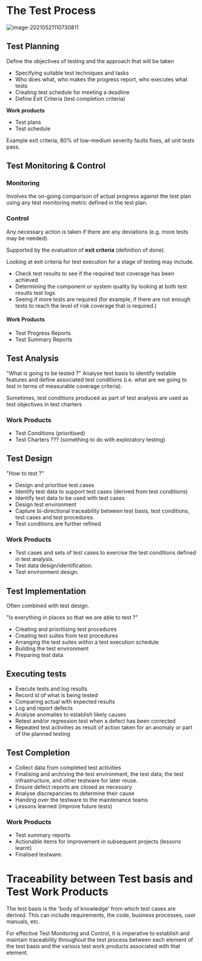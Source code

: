 # The Test Process

![image-20210521110730811](images\the_test_process)

## Test Planning

Define the objectives of testing and the approach that will be taken

* Specifying suitable test techniques and tasks
* Who does what, who makes the progress report, who executes what tests
* Creating test schedule for meeting a deadline
* Define Exit Criteria (test completion criteria)

**Work products**

* Test plans
* Test schedule

Example exit criteria, 80% of low-medium severity faults fixes, all unit tests pass.

## Test Monitoring & Control

### Monitoring

Involves the on-going comparison of actual progress against the test plan using any test monitoring metric defined in the test plan.

### Control

Any necessary action is taken if there are any deviations (e.g. more tests may be needed).

Supported by the evaluation of **exit criteria** (definition of done).

Looking at exit criteria for test execution for a stage of testing may include.

* Check test results to see if the required test coverage has been achieved
* Determining the component or system quality by looking at both test results test logs
* Seeing if more tests are required (for example, if there are not enough tests to reach the level of risk coverage that is required.)

#### Work Products

* Test Progress Reports
* Test Summary Reports

## Test Analysis

"What is going to be tested ?" Analyse test basis to identify testable features and define associated test conditions (i.e. what are we going to test in terms of measurable coverage criteria).

Sometimes, test conditions produced as part of test analysis are used as test objectives in test charters

### Work Products

* Test Conditions (prioritised)
* Test Charters ??? (something to do with exploratory testing)

## Test Design

"How to test ?" 

* Design and prioritise test cases
* Identify test data to support test cases (derived from test conditions)
* Identify test data to be used with test cases
* Design test environment
* Capture bi-directional traceability between test basis, test conditions, test cases and test procedures.
* Test conditions are further refined

### Work Products

* Test cases and sets of test cases to exercise the test conditions defined in test analysis.
* Test data design/identification.
* Test environment design.

## Test Implementation

Often combined with test design.

"Is everything in places so that we are able to test ?"

* Creating and prioritising test procedures
* Creating test suites from test procedures
* Arranging the test suites within a test execution schedule
* Building the test environment
* Preparing test data

## Executing tests

* Execute tests and log results
* Record id of what is being tested
* Comparing actual with expected results
* Log and report defects
* Analyse anomalies to establish likely causes
* Retest and/or regression test when a defect has been corrected
* Repeated test activities as result of action taken for an anomaly or part of the planned testing

## Test Completion

* Collect data from completed test activities
* Finalising and archiving the test environment, the test data, the test infrastructure, and other testware for later reuse.
* Ensure defect reports are closed as necessary
* Analyse discrepancies to determine their cause
* Handing over the testware to the maintenance teams
* Lessons learned (improve future tests)

### Work Products

* Test summary reports
* Actionable items for improvement in subsequent projects (lessons learnt)
* Finalised testware.

# Traceability between Test basis and Test Work Products

The test basis is the 'body of knowledge' from which test cases are derived. This can include requirements, the code, business processes, user manuals, etc.

For effective Test Monitoring and Control, it is imperative to establish and maintain traceability throughout the test process between each element of the test basis and the various test work products associated with that element.